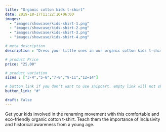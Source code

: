 ```yaml
---
title: "Organic cotton kids t-shirt"
date: 2019-10-17T11:22:16+06:00
images: 
  - "images/showcase/kids-shirt-1.png"
  - "images/showcase/kids-shirt-2.png"
  - "images/showcase/kids-shirt-3.png"
  - "images/showcase/kids-shirt-4.png"

# meta description
description : "Dress your little ones in our organic cotton kids t-shirt supporting the Little Falls renaming movement"

# product Price
price: "25.00"

# product variation
sizes : ["3-4","5-6","7-8","9-11","12=14"]

# button link if you don't want to use snipcart. empty link will not show button
button_link: "#"

draft: false
---
```


Get your kids involved in the renaming movement with this comfortable and eco-friendly organic cotton t-shirt. Teach them the importance of inclusivity and historical awareness from a young age.